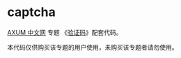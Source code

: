 # captcha

[AXUM 中文网](https://axum.rs) 专题 《[验证码](https://axum.rs/subject/captcha)》配套代码。

本代码仅供购买该专题的用户使用，未购买该专题者请勿使用。
